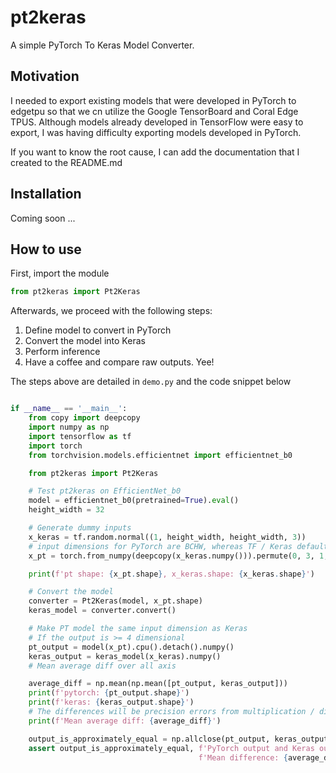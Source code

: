 # pt2keras

A simple PyTorch To Keras Model Converter. 

## Motivation

I needed to export existing models that were developed in PyTorch to edgetpu so that 
we cn utilize the Google TensorBoard and Coral Edge TPUS. Although models already developed 
in TensorFlow were easy to export, I was having difficulty exporting models developed in PyTorch.

If you want to know the root cause, I can add the documentation that I created to the README.md

## Installation 

Coming soon ...

## How to use 

First, import the module

```python
from pt2keras import Pt2Keras
```

Afterwards, we proceed with the following steps: 

1. Define model to convert in PyTorch
2. Convert the model into Keras
3. Perform inference
4. Have a coffee and compare raw outputs. Yee!

The steps above are detailed in `demo.py` and the code snippet below

```python

if __name__ == '__main__':
    from copy import deepcopy
    import numpy as np
    import tensorflow as tf
    import torch
    from torchvision.models.efficientnet import efficientnet_b0

    from pt2keras import Pt2Keras

    # Test pt2keras on EfficientNet_b0
    model = efficientnet_b0(pretrained=True).eval()
    height_width = 32

    # Generate dummy inputs
    x_keras = tf.random.normal((1, height_width, height_width, 3))
    # input dimensions for PyTorch are BCHW, whereas TF / Keras default is BHWC
    x_pt = torch.from_numpy(deepcopy(x_keras.numpy())).permute(0, 3, 1, 2)

    print(f'pt shape: {x_pt.shape}, x_keras.shape: {x_keras.shape}')

    # Convert the model
    converter = Pt2Keras(model, x_pt.shape)
    keras_model = converter.convert()

    # Make PT model the same input dimension as Keras
    # If the output is >= 4 dimensional
    pt_output = model(x_pt).cpu().detach().numpy()
    keras_output = keras_model(x_keras).numpy()
    # Mean average diff over all axis

    average_diff = np.mean(np.mean([pt_output, keras_output]))
    print(f'pytorch: {pt_output.shape}')
    print(f'keras: {keras_output.shape}')
    # The differences will be precision errors from multiplication / division
    print(f'Mean average diff: {average_diff}')

    output_is_approximately_equal = np.allclose(pt_output, keras_output, atol=1e-4)
    assert output_is_approximately_equal, f'PyTorch output and Keras output is different. ' \
                                          f'Mean difference: {average_diff}'
```
